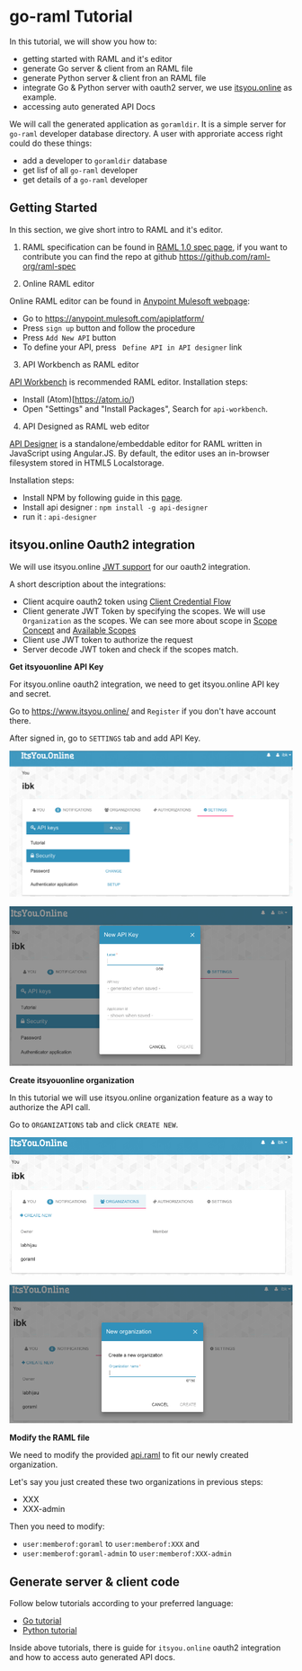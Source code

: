 # go-raml Tutorial

In this tutorial, we will show you how to:

- getting started with RAML and it's editor
- generate Go server & client from an RAML file
- generate Python server & client fron an RAML file
- integrate Go & Python server with oauth2 server, we use [itsyou.online](https://www.itsyou.online/) as example.
- accessing auto generated API Docs

We will call the generated application as `goramldir`.
It is a simple server for `go-raml` developer database directory.
A user with approriate access right could do these things:

- add a developer to `goramldir` database
- get lisf of all `go-raml` developer
- get details of a `go-raml` developer

## Getting Started

In this section, we give short intro to RAML and it's editor.

1. RAML specification can be found in [RAML 1.0 spec page](http://raml.org/raml-10-spec), if you want to contribute
  you can find the repo at github https://github.com/raml-org/raml-spec

2. Online RAML editor
   
  Online RAML editor can be found in [Anypoint Mulesoft webpage](https://anypoint.mulesoft.com/apiplatform/):
  
  - Go to https://anypoint.mulesoft.com/apiplatform/
  - Press `sign up` button and follow the procedure
  - Press `Add New API` button
  - To define your API, press ` Define API in API designer` link 
   

3. API Workbench as RAML editor

  [API Workbench](http://apiworkbench.com/) is recommended RAML editor. Installation steps:
  
  - Install (Atom)[https://atom.io/)
  - Open "Settings" and "Install Packages", Search for `api-workbench`.

4. API Designed as RAML web editor

  [API Designer](https://github.com/mulesoft/api-designer) is a standalone/embeddable editor for RAML written in JavaScript using Angular.JS.
  By default, the editor uses an in-browser filesystem stored in HTML5 Localstorage.
  
  Installation steps:
  
  - Install NPM by following guide in this [page](https://docs.npmjs.com/getting-started/installing-node).
  - Install api designer : `npm install -g api-designer`
  - run it : `api-designer`


## itsyou.online Oauth2 integration

We will use itsyou.online [JWT support](https://gig.gitbooks.io/itsyouonline/content/oauth2/jwt.html)
for our oauth2 integration.

A short description about the integrations:

- Client acquire oauth2 token using [Client Credential Flow](https://gig.gitbooks.io/itsyouonline/content/oauth2/oauth2.html)
- Client generate JWT Token by specifying the scopes. We will use `Organization` as the scopes.
  We can see more about scope in [Scope Concept](https://gig.gitbooks.io/itsyouonline/content/oauth2/scopes.html) and
  [Available Scopes](https://gig.gitbooks.io/itsyouonline/content/oauth2/availableScopes.html)
- Client use JWT token to authorize the request
- Server decode JWT token and check if the scopes match.

**Get itsyouonline API Key**

For itsyou.online oauth2 integration, we need to get itsyou.online API key and secret.

Go to https://www.itsyou.online/ and `Register` if you don't have account there.

After signed in, go to `SETTINGS` tab and add API Key.

![Setting tab](./images/settings.png)

![add API Key](./images/add_api_key.png?raw=true)


**Create itsyouonline organization**

In this tutorial we will use itsyou.online organization feature as a way to authorize the API call.

Go to `ORGANIZATIONS` tab and click `CREATE NEW`.

![Organizations tab](./images/organizations.png)

![Add organization](./images/organizations_add.png)


**Modify the RAML file**

We need to modify the provided [api.raml](api.raml) to fit our newly created organization.

Let's say you just created these two organizations in previous steps:

- XXX
- XXX-admin

Then you need to modify:

- `user:memberof:goraml` to `user:memberof:XXX` and
- `user:memberof:goraml-admin` to `user:memberof:XXX-admin`


## Generate server & client code

Follow below tutorials according to your preferred language:

- [Go tutorial](./go/README.md)
- [Python tutorial](./python/README.md)

Inside above tutorials, there is guide for `itsyou.online` oauth2 integration and how to access auto generated API docs.


